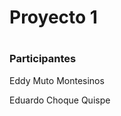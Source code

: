 <h1>Proyecto 1<h1/>
<h3>Participantes</h3>
<p>Eddy Muto Montesinos</p>
<p>Eduardo Choque Quispe</p>
